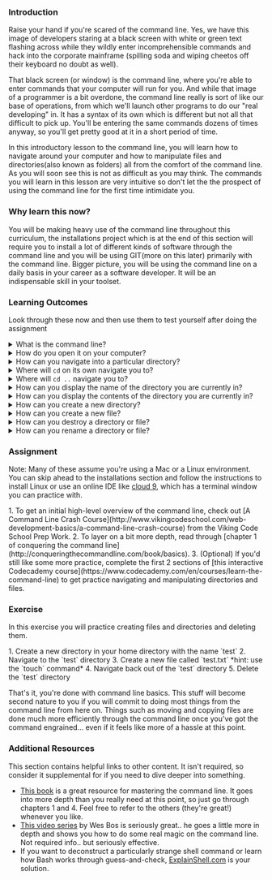 ### Introduction

Raise your hand if you're scared of the command line.  Yes, we have this image of developers staring at a black screen with white or green text flashing across while they wildly enter incomprehensible commands and hack into the corporate mainframe (spilling soda and wiping cheetos off their keyboard no doubt as well).

That black screen (or window) is the command line, where you're able to enter commands that your computer will run for you.  And while that image of a programmer is a bit overdone, the command line really is sort of like our base of operations, from which we'll launch other programs to do our "real developing" in.  It has a syntax of its own which is different but not all that difficult to pick up.  You'll be entering the same commands dozens of times anyway, so you'll get pretty good at it in a short period of time.

In this introductory lesson to the command line, you will learn how to navigate around your computer and how to manipulate files and directories(also known as folders) all from the comfort of the command line. As you will soon see this is not as difficult as you may think. The commands you will learn in this lesson are very intuitive so don't let the the prospect of using the command line for the first time intimidate you.

### Why learn this now?

You will be making heavy use of the command line throughout this curriculum, the installations project which is at the end of this section will require you to install a lot of different kinds of software through the command line and you will be using GIT(more on this later) primarily with the command line. Bigger picture, you will be using the command line on a daily basis in your career as a software developer. It will be an indispensable skill in your toolset.

### Learning Outcomes
Look through these now and then use them to test yourself after doing the assignment

<details>
<summary>What is the command line?</summary>
<ul><ul>
  <li>The command line is one way to interact with the computer via specific words, called "commands"</li>
</ul></ul>
</details>

<details>
<summary>How do you open it on your computer?</summary>
<ul><ul>
  <li>On Linux: Open the programs menu and search for "terminal". You can also open the terminal by pressing <code>CTRL</code> + <code>ALT</code> + <code>T</code></li>
  <li>On Mac: Open your applications folder and find "Terminal"</li>
</ul></ul>
</details>

<details>
<summary>How can you navigate into a particular directory?</summary>
<ul><ul>
  <li>You can use the <code>cd</code> command to change directories</li>
</ul></ul>
</details>

<details>
<summary>Where will <code>cd</code> on its own navigate you to?</summary>
<ul><ul>
  <li>It will navigate you home.</li>
</ul></ul>
</details>

<details>
<summary>Where will <code>cd ..</code> navigate you to?</summary>
<ul><ul>
  <li>It will navigate you "up" one folder.</li>
</ul></ul>
</details>

<details>
<summary>How can you display the name of the directory you are currently in?</summary>
<ul><ul>
  <li>By using the <code>pwd</code> command</li>
</ul></ul>
</details>

<details>
<summary>How can you display the contents of the directory you are currently in?</summary>
<ul><ul>
  <li>By using the <code>ls</code> command. Use <code>ls -l</code> to display the files in a list.</li>
</ul></ul>
</details>

<details>
<summary>How can you create a new directory?</summary>
<ul><ul>
  <li>By using the <code>mkdir</code> command</li>
</ul></ul>
</details>

<details>
<summary>How can you create a new file?</summary>
<ul><ul>
  <li>By using the <code>touch</code> command.  <code>touch new-file.txt</code></li>
</ul></ul>
</details>

<details>
<summary>How can you destroy a directory or file?</summary>
<ul><ul>
  <li>By using the <code>rm</code> command. Use <code>rm -r</code> or <code>rmdir</code> to destroy folders</li>
</ul></ul>
</details>

<details>
<summary>How can you rename a directory or file?</summary>
<ul><ul>
  <li>By using the <code>mv</code> command. <code>mv folder/old-file.txt folder/new-file.txt</code></li>
</ul></ul>
</details>


### Assignment
Note: Many of these assume you're using a Mac or a Linux environment. You can skip ahead to the installations section and follow the instructions to install Linux or use an online IDE like [cloud 9](https://c9.io/), which has a terminal window you can practice with.

<div class="lesson-content__panel" markdown="1">
  1. To get an initial high-level overview of the command line, check out [A Command Line Crash Course](http://www.vikingcodeschool.com/web-development-basics/a-command-line-crash-course) from the Viking Code School Prep Work.
  2. To layer on a bit more depth, read through [chapter 1 of conquering the command line](http://conqueringthecommandline.com/book/basics).
  3. (Optional) If you'd still like some more practice, complete the first 2 sections of [this interactive Codecademy course](https://www.codecademy.com/en/courses/learn-the-command-line) to get practice navigating and manipulating directories and files.
</div>

### Exercise
In this exercise you will practice creating files and directories and deleting them.

<div class="lesson-content__panel" markdown="1">
  1. Create a new directory in your home directory with the name `test`
  2. Navigate to the `test` directory
  3. Create a new file called `test.txt` *hint: use the `touch` command*
  4. Navigate back out of the `test` directory
  5. Delete the `test` directory
</div>

That's it, you're done with command line basics.  This stuff will become second nature to you if you will commit to doing most things from the command line from here on.  Things such as moving and copying files are done much more efficiently through the command line once you've got the command engrained... even if it feels like more of a hassle at this point.


### Additional Resources
This section contains helpful links to other content. It isn't required, so consider it supplemental for if you need to dive deeper into something.

* [This book](https://www.learnenough.com/command-line-tutorial) is a great resource for mastering the command line.  It goes into more depth than you really need at this point, so just go through chapters 1 and 4.  Feel free to refer to the others (they're great!) whenever you like.
* [This video series](https://commandlinepoweruser.com/) by Wes Bos is seriously great.. he goes a little more in depth and shows you how to do some real magic on the command line.  Not required info.. but seriously effective.
* If you want to deconstruct a particularly strange shell command or learn how Bash works through guess-and-check, [ExplainShell.com](http://explainshell.com/) is your solution.
